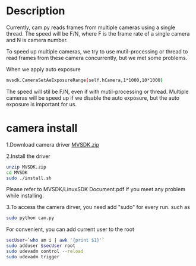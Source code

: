 # Description

Currently, cam.py reads frames from multiple cameras using a single thread.
The speed will be F/N, where F is the frame rate of a single camera and N is camera number.

To speed up multiple cameras, we try to use mutil-processing or thread to read frames from these camera concurrently, but we met some problems.

When we apply auto exposure
```bash
mvsdk.CameraSetAeExposureRange(self.hCamera,1*1000,10*1000)
```
The speed will stil be F/N, even if with mutil-processing or thread.
Multiple cameras will be speed up if we disable the auto exposure, but the auto exposure is important for us.

# camera install
1.Download camera driver [MVSDK.zip](https://drive.google.com/file/d/1dOPPfzYnEUw4YZTecg1AgWz3LiztlIDF/view)

2.Install the driver
```bash
unzip MVSDK.zip
cd MVSDK
sudo ./install.sh
```
Please refer to MVSDK/LinuxSDK Document.pdf if you meet any problem while installing.

3.To access the camera dirver, you need add "sudo" for every run. such as
```bash
sudo python cam.py
```
For convenient, you can add current user to the root

```bash
secUser=`who am i | awk '{print $1}'` 
sudo adduser $secUser root
sudo udevadm control --reload
sudo udevadm trigger
```

